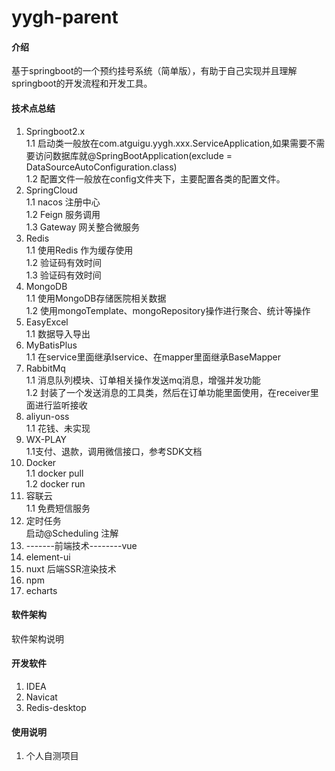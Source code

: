 # yygh-parent

#### 介绍
基于springboot的一个预约挂号系统（简单版），有助于自己实现并且理解springboot的开发流程和开发工具。
#### 技术点总结
1. Springboot2.x    
    1.1 启动类一般放在com.atguigu.yygh.xxx.ServiceApplication,如果需要不需要访问数据库就@SpringBootApplication(exclude = DataSourceAutoConfiguration.class)   
    1.2 配置文件一般放在config文件夹下，主要配置各类的配置文件。  
2. SpringCloud  
    1.1 nacos  注册中心  
    1.2 Feign  服务调用  
    1.3 Gateway  网关整合微服务  
3. Redis  
    1.1 使用Redis 作为缓存使用  
    1.2 验证码有效时间  
    1.3 验证码有效时间  
4. MongoDB  
    1.1 使用MongoDB存储医院相关数据  
    1.2 使用mongoTemplate、mongoRepository操作进行聚合、统计等操作  
5. EasyExcel  
    1.1 数据导入导出  
6. MyBatisPlus  
    1.1 在service里面继承Iservice、在mapper里面继承BaseMapper  
7. RabbitMq  
    1.1 消息队列模块、订单相关操作发送mq消息，增强并发功能  
    1.2 封装了一个发送消息的工具类，然后在订单功能里面使用，在receiver里面进行监听接收  
8. aliyun-oss  
    1.1 花钱、未实现  
9. WX-PLAY  
    1.1支付、退款，调用微信接口，参考SDK文档
10. Docker  
    1.1 docker pull  
    1.2 docker run   
11. 容联云  
    1.1 免费短信服务  
12. 定时任务  
    启动@Scheduling 注解  
13. -------前端技术--------vue  
14. element-ui  
15. nuxt 后端SSR渲染技术  
16. npm  
17. echarts
 





#### 软件架构
软件架构说明


#### 开发软件

1.  IDEA
2.  Navicat
3.  Redis-desktop

#### 使用说明

1.  个人自测项目





